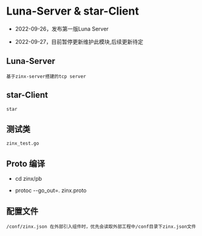 # Luna-Server & star-Client

* 2022-09-26，发布第一版Luna Server

* 2022-09-27，目前暂停更新维护此模块,后续更新待定

## Luna-Server

`基于zinx-server搭建的tcp server`

## star-Client

`star`

## 测试类

`zinx_test.go`

## Proto 编译

* cd zinx/pb

* protoc --go_out=. zinx.proto

## 配置文件

`/conf/zinx.json 在外部引入组件时，优先会读取外部工程中/conf目录下zinx.json文件`
